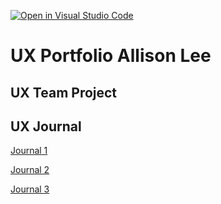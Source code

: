 [![Open in Visual Studio Code](https://classroom.github.com/assets/open-in-vscode-f059dc9a6f8d3a56e377f745f24479a46679e63a5d9fe6f495e02850cd0d8118.svg)](https://classroom.github.com/online_ide?assignment_repo_id=6804891&assignment_repo_type=AssignmentRepo)
# UX Portfolio Allison Lee


## UX Team Project


## UX Journal

[Journal 1](j01/)

[Journal 2](j02/)

[Journal 3](j03/)
